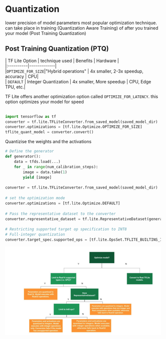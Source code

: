 # Quantization

lower precision of model parameters 
most popular optimization technique. can take place in training (Quantization Aware Training) of after you trained your model (Post Training Quantization)

## Post Training Quantization (PTQ)

| TF Lite Option | technique used | Benefits | Hardware | \
|:----------|-------------| \
|`OPTIMIZE_FOR_SIZE`|"Hybrid operations" | 4x smaller, 2-3x speedup, accuracy | CPU|\
| `DEFAULT` | Integer Quantization | 4x smaller, More speedup | CPU, Edge TPU, etc.|


TF Lite offers another optimization option called `OPTIMIZE_FOR_LATENCY`. this option optimizes your model for speed

```python

import tensorflow as tf
converter = tf.lite.TFLiteConverter.from_saved_model(saved_model_dir)
converter.optimizations = [tf.lite.Optimize.OPTIMIZE_FOR_SIZE]
tflite_quant_model = converter.convert()

```

Quantizise the weights and the activations 
```python
# Define the generator
def generator():
    data = tfds.load(...)
    for _ in range(num_calibration_steps):
        image = data.take(1)
        yield [image]

converter = tf.lite.TFLiteConverter.from_saved_model(saved_model_dir)

# set the optimization mode
converter.optimizations = [tf.lite.Optimize.DEFAULT]

# Pass the representative dataset to the converter
converter.representative_dataset = tf.lite.RepresentativeDataset(generator)

# Restricting supported target op specification to INT8
# Full-integer quantization
converter.target_spec.supported_ops = [tf.lite.OpsSet.TFLITE_BUILTINS_INT8]
```

![quantization](TFLITE_quantiz.png)